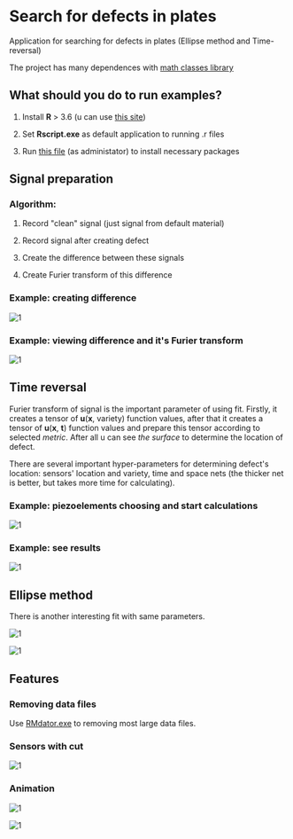# Search for defects in plates

Application for searching for defects in plates (Ellipse method and Time-reversal)

The project has many dependences with [math classes library](https://github.com/PasaOpasen/MathClasses)

## What should you do to run examples?

1. Install **R** > 3.6 (u can use [this site](https://cran.r-project.org/bin/windows/base/))

2. Set **Rscript.exe** as default application to running .r files

3. Run [this file](https://github.com/PasaOpasen/Search-for-defects-in-plates/blob/master/Defect2019/Resources/InstallPackages.R) (as administator) to install necessary packages

## Signal preparation

### Algorithm:

1. Record "clean" signal (just signal from default material)

2. Record signal after creating defect

3. Create the difference between these signals

4. Create Furier transform of this difference

### Example: creating difference

![1](https://github.com/PasaOpasen/Search-for-defects-in-plates/blob/master/gifs/create_diff.gif)

### Example: viewing difference and it's Furier transform

![1](https://github.com/PasaOpasen/Search-for-defects-in-plates/blob/master/gifs/trans.gif)

## Time reversal

Furier transform of signal is the important parameter of using fit. Firstly, it creates a tensor of **u**(**x**, variety) function values, after that it creates a tensor of **u**(**x**, **t**) function values and prepare this tensor according to selected *metric*. After all u can see *the surface* to determine the location of defect.

There are several important hyper-parameters for determining defect's location: sensors' location and variety, time and space nets (the thicker net is better, but takes more time for calculating).

### Example: piezoelements choosing and start calculations

![1](https://github.com/PasaOpasen/Search-for-defects-in-plates/blob/master/gifs/gen.gif)

### Example: see results

![1](https://github.com/PasaOpasen/Search-for-defects-in-plates/blob/master/gifs/view.gif)

## Ellipse method

There is another interesting fit with same parameters.

![1](https://github.com/PasaOpasen/Search-for-defects-in-plates/blob/master/gifs/el1.gif)

![1](https://github.com/PasaOpasen/Search-for-defects-in-plates/blob/master/gifs/el2.gif)

## Features

### Removing data files

Use [RMdator.exe](https://github.com/PasaOpasen/Search-for-defects-in-plates/blob/master/Defect2019/Resources/RMdator.exe) to removing most large data files.



### Sensors with cut

![1](https://github.com/PasaOpasen/Search-for-defects-in-plates/blob/master/gifs/dcircle.gif)

### Animation

![1](https://github.com/PasaOpasen/Search-for-defects-in-plates/blob/master/gifs/animation1.gif)

![1](https://github.com/PasaOpasen/Search-for-defects-in-plates/blob/master/gifs/1_.gif)



